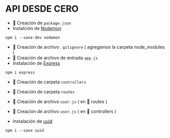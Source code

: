 # API DESDE CERO

- 📄 Creación de `package.json`
- Instalción de [Nodemon](https://www.npmjs.com/package//nodemon)

```
npm i --save-dev nodemon
```

- 📄 Creación de archivo `.gitignore` ( agregamos la carpeta node_modules )
- 📄 Creación de archivo de entrada `app.js`
- Instalación de [Express](https://expressjs.com/)

```
npm i express
```

- 📂 Creación de carpeta `controllers`
- 📂 Creación de carpeta `routes`
- 📄 Creación de archivo `user.js` ( en 📂 routes )
- 📄 Creación de archivo `user.js` ( en 📂 controllers )

- Instalación de [uuid](https://www.npmjs.com/package//uuid)

```
npm i --save uuid
```
